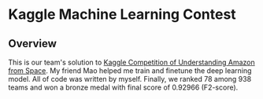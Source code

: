 Kaggle Machine Learning Contest
===============================
Overview
-------------------------------
This is our team's solution to [Kaggle Competition of Understanding Amazon from Space](https://www.kaggle.com/c/planet-understanding-the-amazon-from-space). My friend Mao helped me train and finetune the deep learning model. All of code was written by myself. Finally, we ranked 78 among 938 teams and won a bronze medal with final score of 0.92966 (F2-score). 

